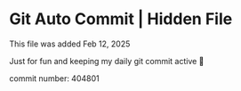 # Git Auto Commit | Hidden File

This file was added Feb 12, 2025

Just for fun and keeping my daily git commit active 🤪

commit number: 404801

